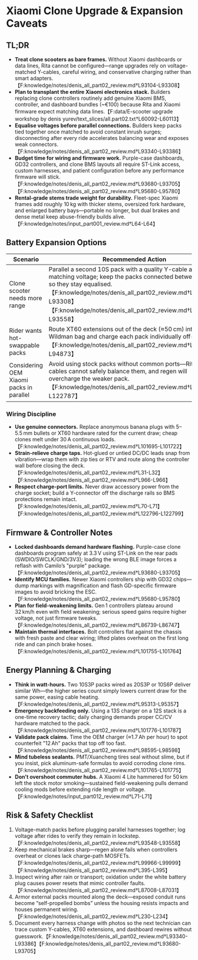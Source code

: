 # Xiaomi Clone Upgrade & Expansion Caveats

## TL;DR
- **Treat clone scooters as bare frames.** Without Xiaomi dashboards or data lines, Rita cannot be configured—range upgrades rely on voltage-matched Y-cables, careful wiring, and conservative charging rather than smart adapters.【F:knowledge/notes/denis_all_part02_review.md†L93104-L93308】
- **Plan to transplant the entire Xiaomi electronics stack.** Builders replacing clone controllers routinely add genuine Xiaomi BMS, controller, and dashboard bundles (~€100) because Rita and Xiaomi firmware expect matching data lines.【F:data/E-scooter upgrade workshop by denis yurev/text_slices/all.part02.txt†L60092-L60113】
- **Equalise voltages before parallel connections.** Builders keep packs tied together once matched to avoid constant inrush surges; disconnecting after every ride accelerates balancing wear and exposes weak connectors.【F:knowledge/notes/denis_all_part02_review.md†L93340-L93386】
- **Budget time for wiring and firmware work.** Purple-case dashboards, GD32 controllers, and clone BMS layouts all require ST-Link access, custom harnesses, and patient configuration before any performance firmware will stick.【F:knowledge/notes/denis_all_part02_review.md†L93680-L93705】【F:knowledge/notes/denis_all_part02_review.md†L95680-L95780】
- **Rental-grade stems trade weight for durability.** Fleet-spec Xiaomi frames add roughly 10 kg with thicker stems, oversized fork hardware, and enlarged battery bays—portable no longer, but dual brakes and dense metal keep abuse-friendly builds alive.【F:knowledge/notes/input_part001_review.md†L64-L64】

## Battery Expansion Options
| Scenario | Recommended Action | Watchpoints |
| --- | --- | --- |
| Clone scooter needs more range | Parallel a second 10S pack with a quality Y-cable after matching voltage; keep the packs connected between rides so they stay equalised.【F:knowledge/notes/denis_all_part02_review.md†L93104-L93308】【F:knowledge/notes/denis_all_part02_review.md†L93548-L93558】 | Ensure both packs use common-port BMS boards; mismatched charge/discharge ports overfill cells during regen or charging.【F:knowledge/notes/denis_all_part02_review.md†L93604-L93636】 |
| Rider wants hot-swappable packs | Route XT60 extensions out of the deck (≈50 cm) into a Wildman bag and charge each pack individually off-scooter.【F:knowledge/notes/denis_all_part02_review.md†L94820-L94873】 | Voltage-check every pack before reconnecting; clones lack Rita’s isolation so mis-matched packs spark instantly.【F:knowledge/notes/denis_all_part02_review.md†L94841-L94873】 |
| Considering OEM Xiaomi packs in parallel | Avoid using stock packs without common ports—Rita and Y-cables cannot safely balance them, and regen will overcharge the weaker pack.【F:knowledge/notes/denis_all_part02_review.md†L122761-L122787】 | Install a proper common-port BMS or rebuild the pack before paralleling.【F:knowledge/notes/denis_all_part02_review.md†L93604-L93636】 |

### Wiring Discipline
- **Use genuine connectors.** Replace anonymous banana plugs with 5–5.5 mm bullets or XT60 hardware rated for the current draw; cheap clones melt under 30 A continuous loads.【F:knowledge/notes/denis_all_part02_review.md†L101695-L101722】
- **Strain-relieve charge taps.** Hot-glued or untied DC/DC leads snap from vibration—wrap them with zip ties or RTV and route along the controller wall before closing the deck.【F:knowledge/notes/denis_all_part02_review.md†L31-L32】【F:knowledge/notes/denis_all_part02_review.md†L966-L966】
- **Respect charge-port limits.** Never draw accessory power from the charge socket; build a Y-connector off the discharge rails so BMS protections remain intact.【F:knowledge/notes/denis_all_part02_review.md†L70-L71】【F:knowledge/notes/denis_all_part02_review.md†L122796-L122799】

## Firmware & Controller Notes
- **Locked dashboards demand hardware flashing.** Purple-case clone dashboards program safely at 3.3 V using ST-Link on the rear pads (SWDIO/SWCLK/GND/3V3); loading the wrong BLE image forces a reflash with Camilo’s "purple" package.【F:knowledge/notes/denis_all_part02_review.md†L93680-L93705】
- **Identify MCU families.** Newer Xiaomi controllers ship with GD32 chips—dump markings with magnification and flash GD-specific firmware images to avoid bricking the ESC.【F:knowledge/notes/denis_all_part02_review.md†L95680-L95780】
- **Plan for field-weakening limits.** Gen 1 controllers plateau around 32 km/h even with field weakening; serious speed gains require higher voltage, not just firmware tweaks.【F:knowledge/notes/denis_all_part02_review.md†L86739-L86747】
- **Maintain thermal interfaces.** Bolt controllers flat against the chassis with fresh paste and clear wiring; lifted plates overheat on the first long ride and can pinch brake hoses.【F:knowledge/notes/denis_all_part02_review.md†L101755-L101764】

## Energy Planning & Charging
- **Think in watt-hours.** Two 10S3P packs wired as 20S3P or 10S6P deliver similar Wh—the higher series count simply lowers current draw for the same power, easing cable heating.【F:knowledge/notes/denis_all_part02_review.md†L95313-L95357】
- **Emergency backfeeding only.** Using a 13S charger on a 12S stack is a one-time recovery tactic; daily charging demands proper CC/CV hardware matched to the pack.【F:knowledge/notes/denis_all_part02_review.md†L101776-L101787】
- **Validate pack claims.** Time the OEM charger (≈1.7 Ah per hour) to spot counterfeit "12 Ah" packs that top off too fast.【F:knowledge/notes/denis_all_part02_review.md†L98595-L98598】
- **Mind tubeless sealants.** PMT/Xuancheng tires seal without slime, but if you insist, pick aluminum-safe formulas to avoid corroding clone rims.【F:knowledge/notes/denis_all_part02_review.md†L101765-L101775】
- **Don’t overshoot commuter hubs.** A Xiaomi 4 Lite hammered for 50 km left the stock motor smoking—sustained field-weakening pulls demand cooling mods before extending ride length or voltage.【F:knowledge/notes/input_part012_review.md†L71-L71】

## Risk & Safety Checklist
1. Voltage-match packs before plugging parallel harnesses together; log voltage after rides to verify they remain in lockstep.【F:knowledge/notes/denis_all_part02_review.md†L93548-L93558】
2. Keep mechanical brakes sharp—regen alone fails when controllers overheat or clones lack charge-path MOSFETs.【F:knowledge/notes/denis_all_part02_review.md†L99966-L99999】【F:knowledge/notes/denis_all_part02_review.md†L395-L395】
3. Inspect wiring after rain or transport; oxidation under the white battery plug causes power resets that mimic controller faults.【F:knowledge/notes/denis_all_part02_review.md†L87008-L87031】
4. Armor external packs mounted along the deck—exposed conduit runs become “self-propelled bombs” unless the housing resists impacts and houses permanent wiring.【F:knowledge/notes/denis_all_part02_review.md†L230-L234】
5. Document every harness change with photos so the next technician can trace custom Y-cables, XT60 extensions, and dashboard rewires without guesswork.【F:knowledge/notes/denis_all_part02_review.md†L93340-L93386】【F:knowledge/notes/denis_all_part02_review.md†L93680-L93705】
